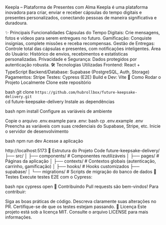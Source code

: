 Keepla – Plataforma de Presentes com Alma 
Keepla é uma plataforma inovadora para criar, enviar e receber cápsulas do tempo digitais e presentes personalizados, conectando pessoas de maneira significativa e duradoura. 
 
✨ Principais Funcionalidades 
Cápsulas do Tempo Digitais: Crie mensagens, fotos e vídeos para serem entregues no futuro. 
Gamificação: Conquiste insígnias, complete missões e receba recompensas. 
Gestão de Entregas: Controle total das cápsulas e presentes, com notificações inteligentes. 
Área do Usuário: Histórico de envios, recebimentos e estatísticas personalizadas. 
Privacidade e Segurança: Dados protegidos por autenticação robusta. 
🛠️ Tecnologias Utilizadas 
Frontend: React + TypeScript 
Backend/Database: Supabase (PostgreSQL, Auth, Storage) 
Pagamentos: Stripe 
Testes: Cypress (E2E) 
Build e Dev: Vite 
🚀 Como Rodar o Projeto Localmente 
Clone este repositório 
 
bash 
git clone `https://github.com/hubrollbox/future-keepsake-delivery.git`  
cd future-keepsake-delivery 
Instale as dependências 
 
bash 
npm install 
Configure as variáveis de ambiente 
 
Copie o arquivo .env.example para .env: 
bash 
cp .env.example .env 
Preencha as variáveis com suas credenciais do Supabase, Stripe, etc. 
Inicie o servidor de desenvolvimento 
 
bash 
npm run dev 
Acesse a aplicação 
 
http://localhost:5173 
📁 Estrutura do Projeto 
Code 
future-keepsake-delivery/ 
├── src/ 
│   ├── components/   # Componentes reutilizáveis 
│   ├── pages/        # Páginas da aplicação 
│   ├── contexts/     # Contextos globais (autenticação, carrinho, gamificação) 
│   ├── hooks/        # Hooks customizados 
├── supabase/ 
│   └── migrations/   # Scripts de migração do banco de dados 
🧪 Testes 
Execute testes E2E com o Cypress: 
 
bash 
npx cypress open 
🤝 Contribuindo 
Pull requests são bem-vindos! 
Para contribuir: 
 
Siga as boas práticas de código. 
Descreva claramente suas alterações no PR. 
Certifique-se de que os testes estejam passando. 
📄 Licença 
Este projeto está sob a licença MIT. 
Consulte o arquivo LICENSE para mais informações.
